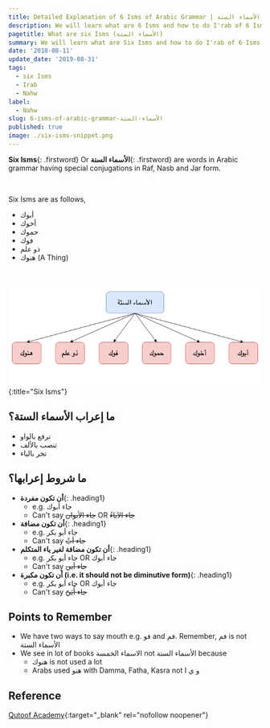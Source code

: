 ```yaml
---
title: Detailed Explanation of 6 Isms of Arabic Grammar | الأسماء الستة
description: We will learn what are 6 Isms and how to do I'rab of 6 Isms.
pagetitle: What are six Isms (الأسماء الستة)
summary: We will learn what are Six Isms and how to do I'rab of 6 Isms.
date: '2018-08-11'
update_date: '2019-08-31'
tags:
  - six Isms
  - Irab
  - Nahw
label:
  - Nahw
slug: 6-isms-of-arabic-grammar-الأسماء-الستة
published: true
image: ./six-isms-snippet.png
---
```


**Six Isms**{: .firstword} Or **الأسماء الستة**{: .firstword} are words in Arabic grammar having special conjugations in Raf, Nasb and Jar form.

<br/>

Six Isms are as follows,
- أبوك
- أخوك
- حموك
- فوك
- ذو علم
- هنوك (A Thing)

<br/>

![Six Isms](./six-isms.png){:title="Six Isms"}

## ما إعراب الأسماء الستة؟
- ترفع بالواو
- تنصب بالألف
- تجر بالياء

## ما شروط إعرابها؟
- **أن تكون مفردة**{: .heading1}
  - e.g. جاء أبوك
  - Can't say <s>جاء الأبوان</s> OR <s>جاء الآباءُ</s>
- **أن تكون مضافة**{: .heading1}
  - e.g. جاء أبو بكر
  - Can't say <s>جاء أبٌ</s>
- **أن تكون مضافة لغير ياء المتكلم**{: .heading1}
  - e.g. جاء أبو بكر OR جاء أبوك
  - Can't say <s>جاء أبي</s>
- **أن تكون مكبرة (i.e. it should not be diminutive form)**{: .heading1}
  - e.g. جاء أبو بكر OR جاء أبوك
  - Can't say <s>جاء أُبَيّ</s>

## Points to Remember
- We have two ways to say mouth e.g. فو and فم. Remember, فم is not الأسماء الستة
- We see in lot of books الاسماء الخمسة not الأسماء الستة because 
  - هنوك is not used a lot
  - Arabs used هنو with Damma, Fatha, Kasra not و ي ا 


## Reference
[Qutoof Academy](https://www.qutoofacademy.com/){:target="_blank" rel="nofollow noopener"}